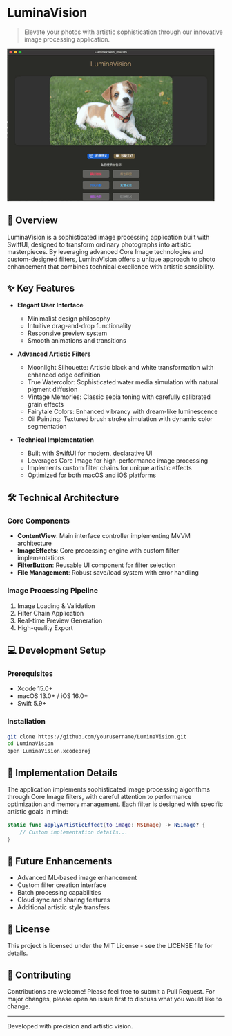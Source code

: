 # LuminaVision

> Elevate your photos with artistic sophistication through our innovative image processing application.

![LuminaVisionShowCase](LuminaVisionShowCase.gif)

## 🌟 Overview

LuminaVision is a sophisticated image processing application built with SwiftUI, designed to transform ordinary photographs into artistic masterpieces. By leveraging advanced Core Image technologies and custom-designed filters, LuminaVision offers a unique approach to photo enhancement that combines technical excellence with artistic sensibility.

## ✨ Key Features

- **Elegant User Interface**
  - Minimalist design philosophy
  - Intuitive drag-and-drop functionality
  - Responsive preview system
  - Smooth animations and transitions

- **Advanced Artistic Filters**
  - Moonlight Silhouette: Artistic black and white transformation with enhanced edge definition
  - True Watercolor: Sophisticated water media simulation with natural pigment diffusion
  - Vintage Memories: Classic sepia toning with carefully calibrated grain effects
  - Fairytale Colors: Enhanced vibrancy with dream-like luminescence
  - Oil Painting: Textured brush stroke simulation with dynamic color segmentation

- **Technical Implementation**
  - Built with SwiftUI for modern, declarative UI
  - Leverages Core Image for high-performance image processing
  - Implements custom filter chains for unique artistic effects
  - Optimized for both macOS and iOS platforms

## 🛠 Technical Architecture

### Core Components
- **ContentView**: Main interface controller implementing MVVM architecture
- **ImageEffects**: Core processing engine with custom filter implementations
- **FilterButton**: Reusable UI component for filter selection
- **File Management**: Robust save/load system with error handling

### Image Processing Pipeline
1. Image Loading & Validation
2. Filter Chain Application
3. Real-time Preview Generation
4. High-quality Export

## 💻 Development Setup

### Prerequisites
- Xcode 15.0+
- macOS 13.0+ / iOS 16.0+
- Swift 5.9+

### Installation
```bash
git clone https://github.com/yourusername/LuminaVision.git
cd LuminaVision
open LuminaVision.xcodeproj
```

## 🔧 Implementation Details

The application implements sophisticated image processing algorithms through Core Image filters, with careful attention to performance optimization and memory management. Each filter is designed with specific artistic goals in mind:

```swift
static func applyArtisticEffect(to image: NSImage) -> NSImage? {
    // Custom implementation details...
}
```

## 🎯 Future Enhancements

- Advanced ML-based image enhancement
- Custom filter creation interface
- Batch processing capabilities
- Cloud sync and sharing features
- Additional artistic style transfers

## 📝 License

This project is licensed under the MIT License - see the LICENSE file for details.

## 🤝 Contributing

Contributions are welcome! Please feel free to submit a Pull Request. For major changes, please open an issue first to discuss what you would like to change.

---

Developed with precision and artistic vision.
